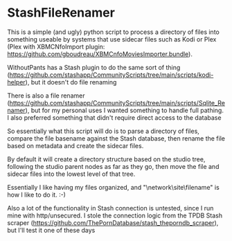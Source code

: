 # StashFileRenamer

This is a simple (and ugly) python script to process a directory of files into something useable by systems that use sidecar files such as Kodi or Plex (Plex with XBMCNfoImport plugin: https://github.com/gboudreau/XBMCnfoMoviesImporter.bundle).

WithoutPants has a Stash plugin to do the same sort of thing (https://github.com/stashapp/CommunityScripts/tree/main/scripts/kodi-helper), but it doesn't do file renaming

There is also a file renamer (https://github.com/stashapp/CommunityScripts/tree/main/scripts/Sqlite_Renamer), but for my personal uses I wanted something to handle full pathing.  I also preferred something that didn't require direct access to the database

So essentially what this script will do is to parse a directory of files, compare the file basename against the Stash database, then rename the file based on metadata and create the sidecar files.

By default it will create a directory structure based on the studio tree, following the studio parent nodes as far as they go, then move the file and sidecar files into the lowest level of that tree.

Essentially I like having my files organized, and "\network\site\filename" is how I like to do it.  :-)

Also a lot of the functionality in Stash connection is untested, since I run mine with http/unsecured.  I stole the connection logic from the TPDB Stash scraper (https://github.com/ThePornDatabase/stash_theporndb_scraper), but I'll test it one of these days